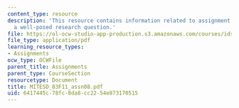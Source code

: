 ```yaml
---
content_type: resource
description: 'This resource contains information related to assignment 8: developing
  a well-posed research question.'
file: https://ol-ocw-studio-app-production.s3.amazonaws.com/courses/ids-900-doctoral-seminar-in-engineering-systems-fall-2011/6417445c78fc8da8cc2254e873170515_MITESD_83F11_assn08.pdf
file_type: application/pdf
learning_resource_types:
- Assignments
ocw_type: OCWFile
parent_title: Assignments
parent_type: CourseSection
resourcetype: Document
title: MITESD_83F11_assn08.pdf
uid: 6417445c-78fc-8da8-cc22-54e873170515
---
```

